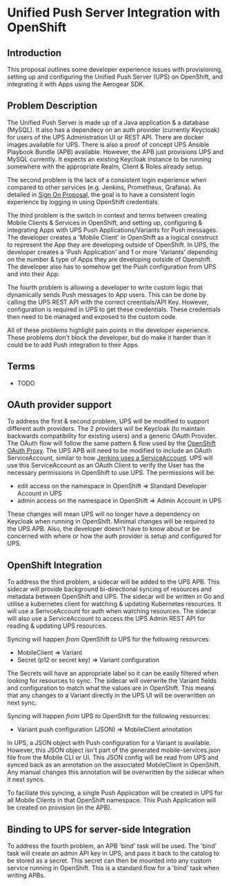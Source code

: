 # Unified Push Server Integration with OpenShift 

## Introduction

This proposal outlines some developer experience issues with provisioning, setting up and configuring the Unified Push Server (UPS) on OpenShift, and integrating it with Apps using the Aerogear SDK.

## Problem Description

The Unified Push Server is made up of a Java application & a database (MySQL).
It also has a dependecy on an auth provider (currently Keycloak) for users of the UPS Administration UI or REST API.
There are docker images available for UPS.
There is also a proof of concept UPS Ansible Playbook Bundle (APB) available.
However, the APB just provisions UPS and MySQL currently.
It expects an existing Keycloak instance to be running somewhere with the appropriate Realm, Client & Roles already setup.

The second problem is the lack of a consistent login experience when compared to other services (e.g. Jenkins, Prometheus, Grafana).
As detailed in [Sign On Proposal](../auth/developer-single-sign-on-across-mobile-services.md), the goal is to have a consistent login experience by logging in using OpenShift credentials.

The third problem is the switch in context and terms between creating Mobile Clients & Services in OpenShift, and setting up, configuring & integrating Apps with UPS Push Applications/Variants for Push messages.
The developer creates a 'Mobile Client' in OpenShift as a logical construct to represent the App they are developing outside of OpenShift.
In UPS, the developer creates a 'Push Application' and 1 or more 'Variants' depending on the number & type of Apps they are developing outside of Openshift.
The developer also has to somehow get the Push configuration from UPS and into their App.

The fourth problem is allowing a developer to write custom logic that dynamically sends Push messages to App users.
This can be done by calling the UPS REST API with the correct creentials/API Key.
However, configuration is required in UPS to get these credentials.
These credentials then need to be managed and exposed to the custom code.

All of these problems highlight pain points in the developer experience.
These problems don't block the developer, but do make it harder than it could be to add Push integration to their Apps. 

## Terms

- TODO

## OAuth provider support 

To address the first & second problem, UPS will be modified to support different auth providers.
The 2 providers will be Keycloak (to maintain backwards compatibility for existing users) and a generic OAuth Provider.
The OAuth flow will follow the same pattern & flow used by the [OpenShift OAuth Proxy](https://github.com/openshift/oauth-proxy).
The UPS APB will need to be modified to include an OAuth ServiceAccount, similar to how [Jenkins uses a ServiceAccount](https://github.com/openshift/jenkins-openshift-login-plugin#browser-access).
UPS will use this ServiceAccount as an OAuth Client to verify the User has the necessary permissions in OpenShift to use UPS.
The permissions will be:
* edit access on the namespace in OpenShift => Standard Developer Account in UPS
* admin access on the namespace in OpenShift => Admin Account in UPS

These changes will mean UPS will no longer have a dependency on Keycloak when running in OpenShift.
Minimal changes will be required to the UPS APB.
Also, the developer doesn't have to know about or be concerned with where or how the auth provider is setup and configured for UPS.

## OpenShift Integration

To address the third problem, a sidecar will be added to the UPS APB.
This sidecar will provide background bi-directional syncing of resources and metadata between OpenShift and UPS.
The sidecar will be written in Go and utilise a kubernetes client for watching & updating Kubernetes resources.
It will use a SerivceAccount for auth when watching resources.
The sidecar will also use a ServiceAccount to access the UPS Admin REST API for reading & updating UPS resources.

Syncing will happen *from* OpenShift *to* UPS for the following resources:

* MobileClient => Variant
* Secret (p12 or secret key) => Variant configuration

The Secrets will have an appropriate label so it can be easily filtered when looking for resources to sync.
The sidecar will overwrite the Variant fields and configuration to match what the values are in OpenShift.
This means that any changes to a Variant directly in the UPS UI will be overwritten on next sync.

Syncing will happen *from* UPS *to* OpenShift for the following resources:

* Variant push configuration (JSON) => MobileClient annotation

In UPS, a JSON object with Push configuration for a Variant is available.
However, this JSON object isn't part of the generated mobile-services.json file from the Mobile CLI or UI.
This JSON config will be read from UPS and synced back as an annotation on the associated MobileClient in OpenShift.
Any manual changes this annotation will be overwritten by the sidecar when it next syncs.

To faciliate this syncing, a single Push Application will be created in UPS for all Mobile Clients in that OpenShift namespace.
This Push Application will be created on provision (in the APB).

## Binding to UPS for server-side Integration

To address the fourth problem, an APB 'bind' task will be used.
The 'bind' task will create an admin API key in UPS, and pass it back to the catalog to be stored as a secret.
This secret can then be mounted into any custom service running in OpenShift.
This is a standard flow for a 'bind' task when writing APBs.
